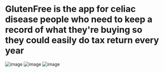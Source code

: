# GlutenFree is the app for celiac disease people who need to keep a record of what they're buying so they could easily do tax return every year
![image](https://user-images.githubusercontent.com/77461047/147947037-073689c6-2b67-4cd4-8fc3-1b6dfce80ad1.png)
![image](https://user-images.githubusercontent.com/77461047/147947063-4a91a548-09be-428a-a600-a072a8ae8250.png)
![image](https://user-images.githubusercontent.com/77461047/147947079-08405617-fcae-4770-8eac-abc5546f7788.png)
